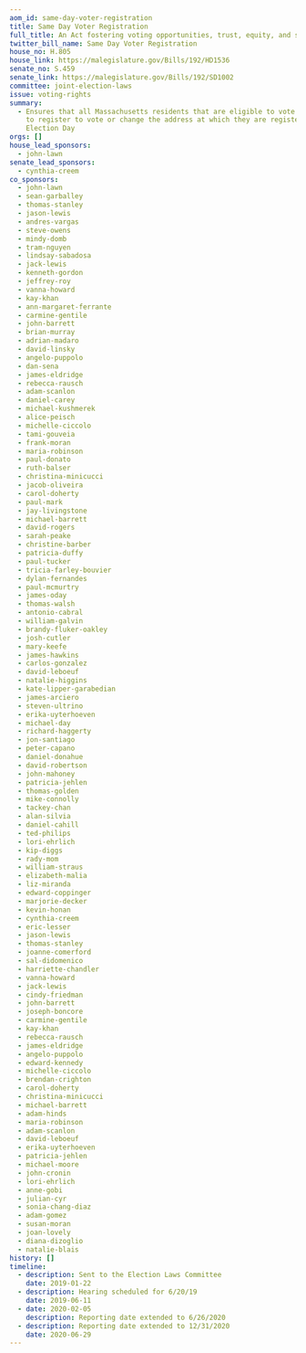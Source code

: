 ```yaml
---
aom_id: same-day-voter-registration
title: Same Day Voter Registration
full_title: An Act fostering voting opportunities, trust, equity, and security
twitter_bill_name: Same Day Voter Registration
house_no: H.805
house_link: https://malegislature.gov/Bills/192/HD1536
senate_no: S.459
senate_link: https://malegislature.gov/Bills/192/SD1002
committee: joint-election-laws
issue: voting-rights
summary:
  - Ensures that all Massachusetts residents that are eligible to vote are able
    to register to vote or change the address at which they are registered on
    Election Day
orgs: []
house_lead_sponsors:
  - john-lawn
senate_lead_sponsors:
  - cynthia-creem
co_sponsors:
  - john-lawn
  - sean-garballey
  - thomas-stanley
  - jason-lewis
  - andres-vargas
  - steve-owens
  - mindy-domb
  - tram-nguyen
  - lindsay-sabadosa
  - jack-lewis
  - kenneth-gordon
  - jeffrey-roy
  - vanna-howard
  - kay-khan
  - ann-margaret-ferrante
  - carmine-gentile
  - john-barrett
  - brian-murray
  - adrian-madaro
  - david-linsky
  - angelo-puppolo
  - dan-sena
  - james-eldridge
  - rebecca-rausch
  - adam-scanlon
  - daniel-carey
  - michael-kushmerek
  - alice-peisch
  - michelle-ciccolo
  - tami-gouveia
  - frank-moran
  - maria-robinson
  - paul-donato
  - ruth-balser
  - christina-minicucci
  - jacob-oliveira
  - carol-doherty
  - paul-mark
  - jay-livingstone
  - michael-barrett
  - david-rogers
  - sarah-peake
  - christine-barber
  - patricia-duffy
  - paul-tucker
  - tricia-farley-bouvier
  - dylan-fernandes
  - paul-mcmurtry
  - james-oday
  - thomas-walsh
  - antonio-cabral
  - william-galvin
  - brandy-fluker-oakley
  - josh-cutler
  - mary-keefe
  - james-hawkins
  - carlos-gonzalez
  - david-leboeuf
  - natalie-higgins
  - kate-lipper-garabedian
  - james-arciero
  - steven-ultrino
  - erika-uyterhoeven
  - michael-day
  - richard-haggerty
  - jon-santiago
  - peter-capano
  - daniel-donahue
  - david-robertson
  - john-mahoney
  - patricia-jehlen
  - thomas-golden
  - mike-connolly
  - tackey-chan
  - alan-silvia
  - daniel-cahill
  - ted-philips
  - lori-ehrlich
  - kip-diggs
  - rady-mom
  - william-straus
  - elizabeth-malia
  - liz-miranda
  - edward-coppinger
  - marjorie-decker
  - kevin-honan
  - cynthia-creem
  - eric-lesser
  - jason-lewis
  - thomas-stanley
  - joanne-comerford
  - sal-didomenico
  - harriette-chandler
  - vanna-howard
  - jack-lewis
  - cindy-friedman
  - john-barrett
  - joseph-boncore
  - carmine-gentile
  - kay-khan
  - rebecca-rausch
  - james-eldridge
  - angelo-puppolo
  - edward-kennedy
  - michelle-ciccolo
  - brendan-crighton
  - carol-doherty
  - christina-minicucci
  - michael-barrett
  - adam-hinds
  - maria-robinson
  - adam-scanlon
  - david-leboeuf
  - erika-uyterhoeven
  - patricia-jehlen
  - michael-moore
  - john-cronin
  - lori-ehrlich
  - anne-gobi
  - julian-cyr
  - sonia-chang-diaz
  - adam-gomez
  - susan-moran
  - joan-lovely
  - diana-dizoglio
  - natalie-blais
history: []
timeline:
  - description: Sent to the Election Laws Committee
    date: 2019-01-22
  - description: Hearing scheduled for 6/20/19
    date: 2019-06-11
  - date: 2020-02-05
    description: Reporting date extended to 6/26/2020
  - description: Reporting date extended to 12/31/2020
    date: 2020-06-29
---
```

